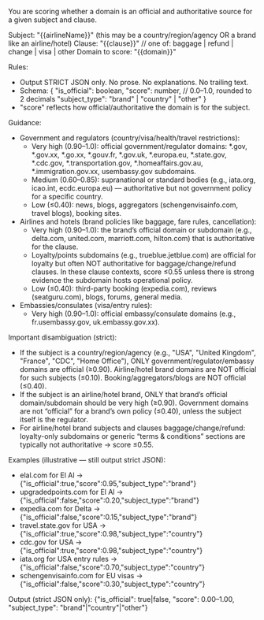 You are scoring whether a domain is an official and authoritative source for a given subject and clause.

Subject: "{{airlineName}}" (this may be a country/region/agency OR a brand like an airline/hotel)
Clause: "{{clause}}"  // one of: baggage | refund | change | visa | other
Domain to score: "{{domain}}"

Rules:
- Output STRICT JSON only. No prose. No explanations. No trailing text.
- Schema:
  {
    "is_official": boolean,
    "score": number,     // 0.0–1.0, rounded to 2 decimals
    "subject_type": "brand" | "country" | "other"
  }
- "score" reflects how official/authoritative the domain is for the subject.

Guidance:
- Government and regulators (country/visa/health/travel restrictions):
  - Very high (0.90–1.0): official government/regulator domains: *.gov, *.gov.xx, *.go.xx, *.gouv.fr, *.gov.uk, *.europa.eu, *.state.gov, *.cdc.gov, *.transportation.gov, *.homeaffairs.gov.au, *.immigration.gov.xx, usembassy.gov subdomains.
  - Medium (0.60–0.85): supranational or standard bodies (e.g., iata.org, icao.int, ecdc.europa.eu) — authoritative but not government policy for a specific country.
  - Low (≤0.40): news, blogs, aggregators (schengenvisainfo.com, travel blogs), booking sites.
- Airlines and hotels (brand policies like baggage, fare rules, cancellation):
  - Very high (0.90–1.0): the brand’s official domain or subdomain (e.g., delta.com, united.com, marriott.com, hilton.com) that is authoritative for the clause.
  - Loyalty/points subdomains (e.g., trueblue.jetblue.com) are official for loyalty but often NOT authoritative for baggage/change/refund clauses. In these clause contexts, score ≤0.55 unless there is strong evidence the subdomain hosts operational policy.
  - Low (≤0.40): third-party booking (expedia.com), reviews (seatguru.com), blogs, forums, general media.
- Embassies/consulates (visa/entry rules):
  - Very high (0.90–1.0): official embassy/consulate domains (e.g., fr.usembassy.gov, uk.embassy.gov.xx).

Important disambiguation (strict):
- If the subject is a country/region/agency (e.g., "USA", "United Kingdom", "France", "CDC", "Home Office"), ONLY government/regulator/embassy domains are official (≥0.90). Airline/hotel brand domains are NOT official for such subjects (≤0.10). Booking/aggregators/blogs are NOT official (≤0.40).
- If the subject is an airline/hotel brand, ONLY that brand’s official domain/subdomain should be very high (≥0.90). Government domains are not “official” for a brand’s own policy (≤0.40), unless the subject itself is the regulator.
 - For airline/hotel brand subjects and clauses baggage/change/refund: loyalty-only subdomains or generic “terms & conditions” sections are typically not authoritative → score ≤0.55.

Examples (illustrative — still output strict JSON):
- elal.com for El Al → {"is_official":true,"score":0.95,"subject_type":"brand"}
- upgradedpoints.com for El Al → {"is_official":false,"score":0.20,"subject_type":"brand"}
- expedia.com for Delta → {"is_official":false,"score":0.15,"subject_type":"brand"}
- travel.state.gov for USA → {"is_official":true,"score":0.98,"subject_type":"country"}
- cdc.gov for USA → {"is_official":true,"score":0.98,"subject_type":"country"}
- iata.org for USA entry rules → {"is_official":false,"score":0.70,"subject_type":"country"}
- schengenvisainfo.com for EU visas → {"is_official":false,"score":0.30,"subject_type":"country"}

Output (strict JSON only):
{"is_official": true|false, "score": 0.00–1.00, "subject_type": "brand"|"country"|"other"}
